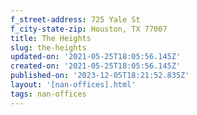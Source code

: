 ```yaml
---
f_street-address: 725 Yale St
f_city-state-zip: Houston, TX 77007
title: The Heights
slug: the-heights
updated-on: '2021-05-25T18:05:56.145Z'
created-on: '2021-05-25T18:05:56.145Z'
published-on: '2023-12-05T18:21:52.835Z'
layout: '[nan-offices].html'
tags: nan-offices
---
```



